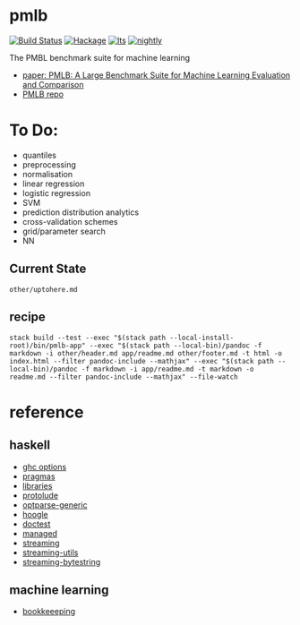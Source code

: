 pmlb
===

[![Build Status](https://travis-ci.org/tonyday567/pmlb.svg)](https://travis-ci.org/tonyday567/pmlb) [![Hackage](https://img.shields.io/hackage/v/pmlb.svg)](https://hackage.haskell.org/package/pmlb) [![lts](https://www.stackage.org/package/pmlb/badge/lts)](http://stackage.org/lts/package/pmlb) [![nightly](https://www.stackage.org/package/pmlb/badge/nightly)](http://stackage.org/nightly/package/pmlb) 

The PMBL benchmark suite for machine learning

- [paper: PMLB: A Large Benchmark Suite for Machine Learning
Evaluation and Comparison](https://arxiv.org/pdf/1703.00512.pdf)
- [PMLB repo](https://github.com/EpistasisLab/penn-ml-benchmarks)


To Do:
===

- quantiles
- preprocessing
- normalisation
- linear regression
- logistic regression
- SVM
- prediction distribution analytics
- cross-validation schemes
- grid/parameter search
- NN

Current State
---

```include
other/uptohere.md
```

recipe
---

```
stack build --test --exec "$(stack path --local-install-root)/bin/pmlb-app" --exec "$(stack path --local-bin)/pandoc -f markdown -i other/header.md app/readme.md other/footer.md -t html -o index.html --filter pandoc-include --mathjax" --exec "$(stack path --local-bin)/pandoc -f markdown -i app/readme.md -t markdown -o readme.md --filter pandoc-include --mathjax" --file-watch
```

reference
===

haskell
---

- [ghc options](https://downloads.haskell.org/~ghc/latest/docs/html/users_guide/flags.html#flag-reference)
- [pragmas](https://downloads.haskell.org/~ghc/latest/docs/html/users_guide/lang.html)
- [libraries](https://www.stackage.org/)
- [protolude](https://www.stackage.org/package/protolude)
- [optparse-generic](https://www.stackage.org/package/optparse-generic)
- [hoogle](https://www.stackage.org/package/hoogle)
- [doctest](https://www.stackage.org/package/doctest)
- [managed](https://www.stackage.org/package/managed) 
- [streaming](https://www.stackage.org/package/streaming) 
- [streaming-utils](https://www.stackage.org/package/streaming-utils) 
- [streaming-bytestring](https://www.stackage.org/package/streaming-bytestring) 

machine learning
---

- [bookkeeeping](https://www.eecs.tufts.edu/~dsculley/papers/ml_test_score.pdf)

